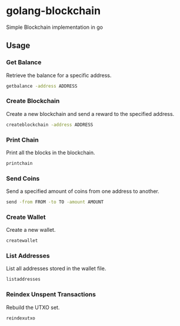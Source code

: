 # golang-blockchain
Simple Blockchain implementation in go


## Usage

### Get Balance
Retrieve the balance for a specific address.
```sh
getbalance -address ADDRESS
```

### Create Blockchain
Create a new blockchain and send a reward to the specified address.
```sh
createblockchain -address ADDRESS
```

### Print Chain
Print all the blocks in the blockchain.
```sh
printchain
```

### Send Coins
Send a specified amount of coins from one address to another.
```sh
send -from FROM -to TO -amount AMOUNT
```

### Create Wallet
Create a new wallet.
```sh
createwallet
```

### List Addresses
List all addresses stored in the wallet file.
```sh
listaddresses
```

### Reindex Unspent Transactions
Rebuild the UTXO set.
```sh
reindexutxo
```
